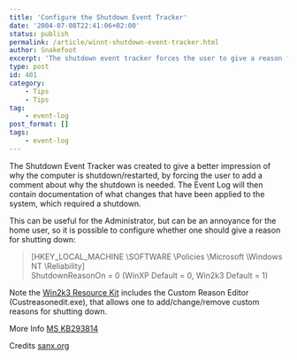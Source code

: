 ```yaml
---
title: 'Configure the Shutdown Event Tracker'
date: '2004-07-08T22:41:06+02:00'
status: publish
permalink: /article/winnt-shutdown-event-tracker.html
author: Snakefoot
excerpt: 'The shutdown event tracker forces the user to give a reason for restarting the computer.'
type: post
id: 401
category:
    - Tips
    - Tips
tag:
    - event-log
post_format: []
tags:
    - event-log
---
```

The Shutdown Event Tracker was created to give a better impression of why the computer is shutdown/restarted, by forcing the user to add a comment about why the shutdown is needed. The Event Log will then contain documentation of what changes that have been applied to the system, which required a shutdown.  
  
 This can be useful for the Administrator, but can be an annoyance for the home user, so it is possible to configure whether one should give a reason for shutting down:

> \[HKEY\_LOCAL\_MACHINE \\SOFTWARE \\Policies \\Microsoft \\Windows NT \\Reliability\]  
>  ShutdownReasonOn = 0 (WinXP Default = 0, Win2k3 Default = 1)

 Note the [Win2k3 Resource Kit](/article/winnt-resource-kit.html) includes the Custom Reason Editor (Custreasonedit.exe), that allows one to add/change/remove custom reasons for shutting down.  
  
 More Info [MS KB293814](http://support.microsoft.com/kb/293814 "Description of the Shutdown Event Tracker [Q293814]")  
  
 Credits [sanx.org](http://sanx.org/)